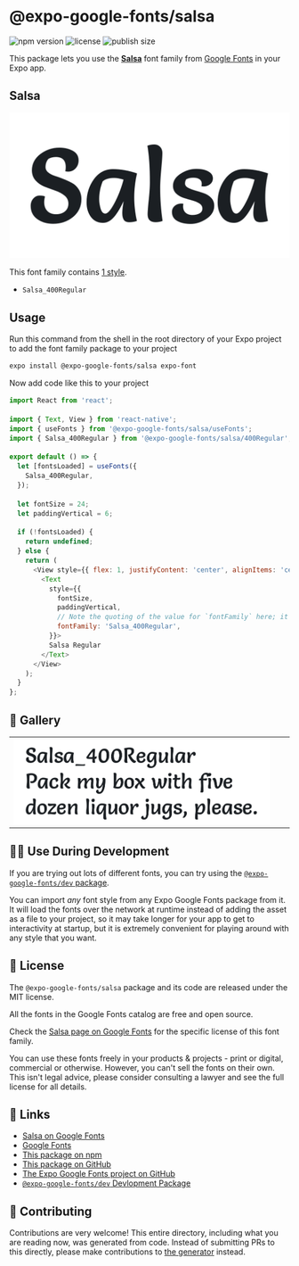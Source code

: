 # @expo-google-fonts/salsa

![npm version](https://flat.badgen.net/npm/v/@expo-google-fonts/salsa)
![license](https://flat.badgen.net/github/license/expo/google-fonts)
![publish size](https://flat.badgen.net/packagephobia/install/@expo-google-fonts/salsa)

This package lets you use the [**Salsa**](https://fonts.google.com/specimen/Salsa) font family from [Google Fonts](https://fonts.google.com/) in your Expo app.

## Salsa

![Salsa](./font-family.png)

This font family contains [1 style](#-gallery).

- `Salsa_400Regular`

## Usage

Run this command from the shell in the root directory of your Expo project to add the font family package to your project
```sh
expo install @expo-google-fonts/salsa expo-font
```

Now add code like this to your project
```js
import React from 'react';

import { Text, View } from 'react-native';
import { useFonts } from '@expo-google-fonts/salsa/useFonts';
import { Salsa_400Regular } from '@expo-google-fonts/salsa/400Regular';

export default () => {
  let [fontsLoaded] = useFonts({
    Salsa_400Regular,
  });

  let fontSize = 24;
  let paddingVertical = 6;

  if (!fontsLoaded) {
    return undefined;
  } else {
    return (
      <View style={{ flex: 1, justifyContent: 'center', alignItems: 'center' }}>
        <Text
          style={{
            fontSize,
            paddingVertical,
            // Note the quoting of the value for `fontFamily` here; it expects a string!
            fontFamily: 'Salsa_400Regular',
          }}>
          Salsa Regular
        </Text>
      </View>
    );
  }
};

```

## 🔡 Gallery


||||
|-|-|-|
|![Salsa_400Regular](.//400Regular/Salsa_400Regular.ttf.png)||||


## 👩‍💻 Use During Development

If you are trying out lots of different fonts, you can try using the [`@expo-google-fonts/dev` package](https://github.com/expo/google-fonts/tree/master/font-packages/dev#readme).

You can import *any* font style from any Expo Google Fonts package from it. It will load the fonts
over the network at runtime instead of adding the asset as a file to your project, so it may take longer
for your app to get to interactivity at startup, but it is extremely convenient
for playing around with any style that you want.

## 📖 License

The `@expo-google-fonts/salsa` package and its code are released under the MIT license.

All the fonts in the Google Fonts catalog are free and open source.

Check the [Salsa page on Google Fonts](https://fonts.google.com/specimen/Salsa) for the specific license of this font family.

You can use these fonts freely in your products & projects - print or digital, commercial or otherwise. However, you can't sell the fonts on their own. This isn't legal advice, please consider consulting a lawyer and see the full license for all details.

## 🔗 Links

- [Salsa on Google Fonts](https://fonts.google.com/specimen/Salsa)
- [Google Fonts](https://fonts.google.com/)
- [This package on npm](https://www.npmjs.com/package/@expo-google-fonts/salsa)
- [This package on GitHub](https://github.com/expo/google-fonts/tree/master/font-packages/salsa)
- [The Expo Google Fonts project on GitHub](https://github.com/expo/google-fonts)
- [`@expo-google-fonts/dev` Devlopment Package](https://github.com/expo/google-fonts/tree/master/font-packages/dev)

## 🤝 Contributing

Contributions are very welcome! This entire directory, including what you are reading now, was generated from code. Instead of submitting PRs to this directly, please make contributions to [the generator](https://github.com/expo/google-fonts/tree/master/packages/generator) instead.
